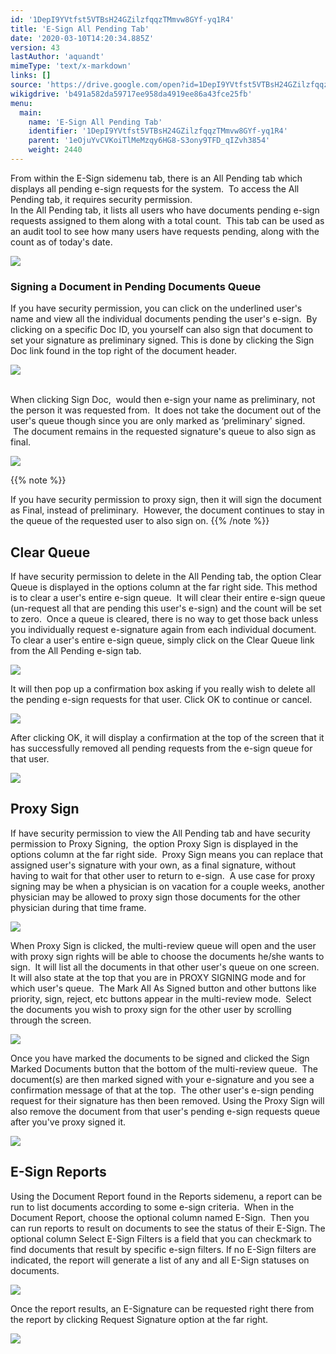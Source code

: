 ```yaml
---
id: '1DepI9YVtfst5VTBsH24GZilzfqqzTMmvw8GYf-yq1R4'
title: 'E-Sign All Pending Tab'
date: '2020-03-10T14:20:34.885Z'
version: 43
lastAuthor: 'aquandt'
mimeType: 'text/x-markdown'
links: []
source: 'https://drive.google.com/open?id=1DepI9YVtfst5VTBsH24GZilzfqqzTMmvw8GYf-yq1R4'
wikigdrive: 'b491a582da59717ee958da4919ee86a43fce25fb'
menu:
  main:
    name: 'E-Sign All Pending Tab'
    identifier: '1DepI9YVtfst5VTBsH24GZilzfqqzTMmvw8GYf-yq1R4'
    parent: '1eOjuYvCVKoiTlMeMzqy6HG8-S3ony9TFD_qIZvh3854'
    weight: 2440
---
```

From within the E-Sign sidemenu tab, there is an All Pending tab which displays all pending e-sign requests for the system.  To access the All Pending tab, it requires security permission.  
In the All Pending tab, it lists all users who have documents pending e-sign requests assigned to them along with a total count.  This tab can be used as an audit tool to see how many users have requests pending, along with the count as of today's date.

  
![](../e-sign-all-pending-tab.assets/72bc369a1725797e1a9e8da656057b9e.png)  


  
### **Signing a Document in Pending Documents Queue**  
  
If you have security permission, you can click on the underlined user's name and view all the individual documents pending the user's e-sign.  By clicking on a specific Doc ID, you yourself can also sign that document to set your signature as preliminary signed. This is done by clicking the Sign Doc link found in the top right of the document header.

  
![](../e-sign-all-pending-tab.assets/7b1a0bbf0f40bf3310bafd58c71e704e.png)  
 

When clicking Sign Doc,  would then e-sign your name as preliminary, not the person it was requested from.  It does not take the document out of the user's queue though since you are only marked as ‘preliminary' signed.  The document remains in the requested signature's queue to also sign as final.

  
![](../e-sign-all-pending-tab.assets/a77ab6e85dd5646cc6ed120bd1e9595b.png)  


{{% note %}}

If you have security permission to proxy sign, then it will sign the document as Final, instead of preliminary.  However, the document continues to stay in the queue of the requested user to also sign on.
{{% /note %}}

  
## **Clear Queue**  

If have security permission to delete in the All Pending tab, the option Clear Queue is displayed in the options column at the far right side.
This method is to clear a user's entire e-sign queue.  It will clear their entire e-sign queue (un-request all that are pending this user's e-sign) and the count will be set to zero.  Once a queue is cleared, there is no way to get those back unless you individually request e-signature again from each individual document.
To clear a user's entire e-sign queue, simply click on the Clear Queue link from the All Pending e-sign tab.

  
![](../e-sign-all-pending-tab.assets/3b6c0805fb238feccb328db6df14238f.png)  


It will then pop up a confirmation box asking if you really wish to delete all the pending e-sign requests for that user. Click OK to continue or cancel.

  
![](../e-sign-all-pending-tab.assets/bc168dbedc7bbb9955367cbe80587291.png)  


After clicking OK, it will display a confirmation at the top of the screen that it has successfully removed all pending requests from the e-sign queue for that user.

  
![](../e-sign-all-pending-tab.assets/cced9f1b7168eea069beb73e290818ae.png)  


  
## **Proxy Sign**  

If have security permission to view the All Pending tab and have security permission to Proxy Signing,  the option Proxy Sign is displayed in the options column at the far right side.  Proxy Sign means you can replace that assigned user's signature with your own, as a final signature, without having to wait for that other user to return to e-sign.  A use case for proxy signing may be when a physician is on vacation for a couple weeks, another physician may be allowed to proxy sign those documents for the other physician during that time frame.

  
![](../e-sign-all-pending-tab.assets/c50023bc3460dd52e93ac5a73d8c2acc.png)  


When Proxy Sign is clicked, the multi-review queue will open and the user with proxy sign rights will be able to choose the documents he/she wants to sign.  It will list all the documents in that other user's queue on one screen. It will also state at the top that you are in PROXY SIGNING mode and for which user's queue.  The Mark All As Signed button and other buttons like priority, sign, reject, etc buttons appear in the multi-review mode.  Select the documents you wish to proxy sign for the other user by scrolling through the screen.

  
![](../e-sign-all-pending-tab.assets/3d48f6194e37d5611f8f8d322aabeee1.png)  


Once you have marked the documents to be signed and clicked the Sign Marked Documents button that the bottom of the multi-review queue.  The document(s) are then marked signed with your e-signature and you see a confirmation message of that at the top.  The other user's e-sign pending request for their signature has then been removed. Using the Proxy Sign will also remove the document from that user's pending e-sign requests queue after you've proxy signed it.

  
![](../e-sign-all-pending-tab.assets/2a94ec9b2a276b4cb6ff27bcc069f814.png)  

  
## **E-Sign Reports**  

Using the Document Report found in the Reports sidemenu, a report can be run to list documents according to some e-sign criteria.  When in the Document Report, choose the optional column named E-Sign.  Then you can run reports to result on documents to see the status of their E-Sign. The optional column Select E-Sign Filters is a field that you can checkmark to find documents that result by specific e-sign filters. If no E-Sign filters are indicated, the report will generate a list of any and all E-Sign statuses on documents.

  
![](../e-sign-all-pending-tab.assets/d698e86f8a8c740e7069a1fef88b3962.png)  


Once the report results, an E-Signature can be requested right there from the report by clicking Request Signature option at the far right.

  
![](../e-sign-all-pending-tab.assets/77e5e6d6e835b9e35155f4b66a0a0ea6.png)  


